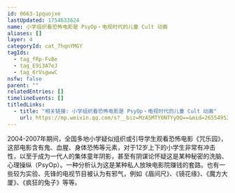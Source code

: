 ```yaml
---
id: 0663-1pquojxe
lastUpdated: 1754633624
name: 小学组织看恐怖电影是 PsyOp・电视时代的儿童 Cult 动画
aliases: []
layer: 4
categoryId: cat_7hqnYMGY
tagIds:
  - tag_fRp-FvBe
  - tag_E9i3A7eJ
  - tag_6rVsgwwC
nsfw: false
parent: ""
relatedEntries: []
timelineEvents: []
titledLinks:
  - title: "相关链接: 小学组织看恐怖电影是 PsyOp・电视时代的儿童 Cult 动画"
    url: https://mp.weixin.qq.com/s?__biz=MzA5MTY0NTYyOQ==&mid=2655495287&idx=1&sn=4b666292912e2e901fa06ca95239c459&chksm=8bca37a5bcbdbeb3bad84e0202f1ad1a280eceebef37a6ac4cb0d2bbacac6589efac27c7b7ba
---
```


2004-2007年期间，全国多地小学疑似组织或引导学生观看恐怖电影《咒乐园》，这部电影含有鬼、血腥、身体恐怖等元素，对于12岁上下的小学生非常有冲击性，以至于成为一代人的集体童年阴影，甚至有阴谋论怀疑这是某种秘密的洗脑、心理操纵（PsyOp）。一种分析认为这是某种私人放映电影院赚钱的套路。也有一些较为实验、先锋的电视节目被认为有邪气，例如《眉间尺》、《镜花缘》、《魔方大厦》、《疯狂的兔子》等等。